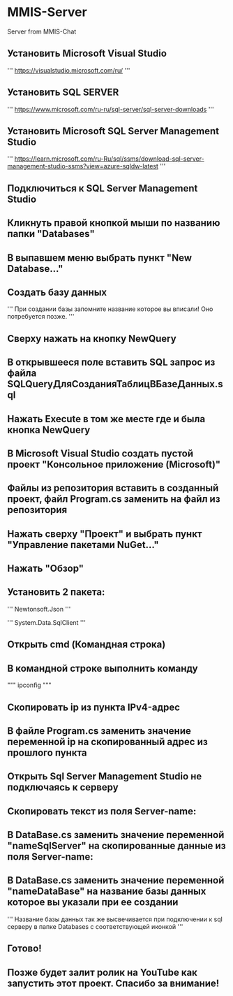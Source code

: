 # MMIS-Server
Server from MMIS-Chat

## Установить Microsoft Visual Studio
'''
https://visualstudio.microsoft.com/ru/
'''

## Установить SQL SERVER

'''
https://www.microsoft.com/ru-ru/sql-server/sql-server-downloads
'''

## Установить Microsoft SQL Server Management Studio

'''
https://learn.microsoft.com/ru-Ru/sql/ssms/download-sql-server-management-studio-ssms?view=azure-sqldw-latest
'''

## Подключиться к SQL Server Management Studio

## Кликнуть правой кнопкой мыши по названию папки "Databases"

## В выпавшем меню выбрать пункт "New Database..."

## Cоздать базу данных

'''
При создании базы запомните название которое вы вписали!
Оно потребуется позже.
'''

## Сверху нажать на кнопку NewQuery

## В открывшееся поле вставить SQL запрос из файла SQLQueryДляСозданияТаблицВБазеДанных.sql

## Нажать Execute в том же месте где и была кнопка NewQuery

## В Microsoft Visual Studio создать пустой проект "Консольное приложение (Microsoft)"

## Файлы из репозитория вставить в созданный проект, файл Program.cs заменить на файл из репозитория

## Нажать сверху "Проект" и выбрать пункт "Управление пакетами NuGet..."

## Нажать "Обзор"

## Установить 2 пакета:

'''
Newtonsoft.Json
'''

'''
System.Data.SqlClient
'''

## Открыть cmd (Командная строка)

## В командной строке выполнить команду

"""
ipconfig
"""

## Скопировать ip из пункта IPv4-адрес 

## В файле Program.cs заменить значение переменной ip на скопированный адрес из прошлого пункта

## Открыть Sql Server Management Studio не подключаясь к серверу

## Скопировать текст из поля Server-name:

## В DataBase.cs заменить значение переменной "nameSqlServer" на скопированные данные из поля Server-name:

## В DataBase.cs заменить значение переменной "nameDataBase" на название базы данных которое вы указали при ее создании

'''
Название базы данных так же высвечивается при подключении к sql серверу в папке Databases с соответствующей иконкой
'''

## Готово!

## Позже будет залит ролик на YouTube как запустить этот проект. Спасибо за внимание!

